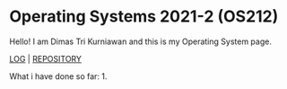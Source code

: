 # Operating Systems 2021-2 (OS212)
Hello! I am Dimas Tri Kurniawan and this is my Operating System page.

[LOG](TXT/mylog.txt) | [REPOSITORY](https://github.com/dhekmass12/os212)

What i have done so far:
1.
